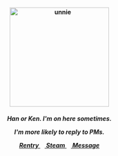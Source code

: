 <h4 align="center">
<img src="https://media1.tenor.com/m/EkbCkzTDsp0AAAAC/chuckle-hyun-ju.gif"width="230" height="230" alt="unnie">
<br>
</h4>
<h5 align="center">
  Han or Ken. I'm on here sometimes.
<p align> I'm more likely to reply to PMs. </p>
  
<a href=https://rentry.co/kancho> Rentry </a>⠀<a href=https://steamcommunity.com/id/katocha/> Steam </a>⠀<a href=https://neospring.org/@gantz> Message </a>

